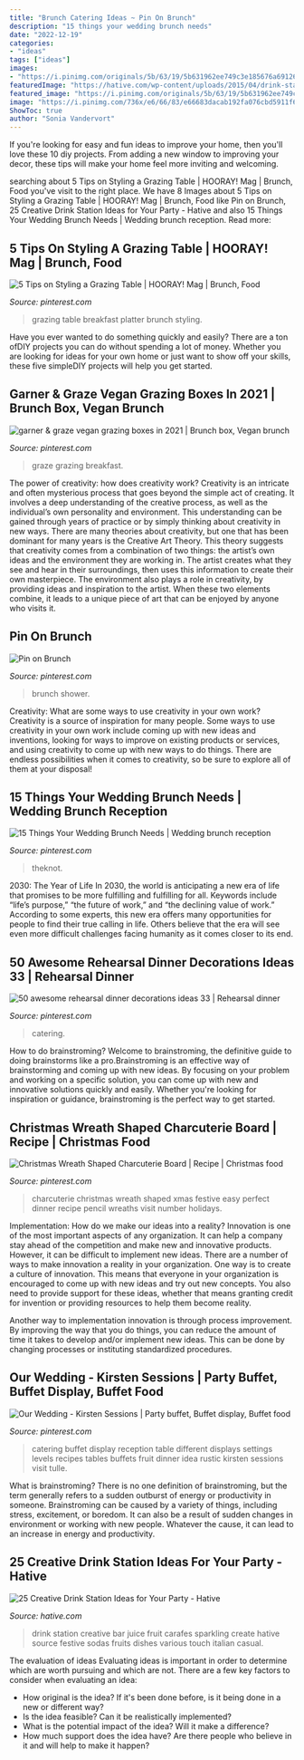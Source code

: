 ```yaml
---
title: "Brunch Catering Ideas ~ Pin On Brunch"
description: "15 things your wedding brunch needs"
date: "2022-12-19"
categories:
- "ideas"
tags: ["ideas"]
images:
- "https://i.pinimg.com/originals/5b/63/19/5b631962ee749c3e185676a691268cbd.png"
featuredImage: "https://hative.com/wp-content/uploads/2015/04/drink-station-ideas-for-party/6-drink-station-ideas-for-party.jpg"
featured_image: "https://i.pinimg.com/originals/5b/63/19/5b631962ee749c3e185676a691268cbd.png"
image: "https://i.pinimg.com/736x/e6/66/83/e66683dacab192fa076cbd5911f6976e.jpg"
ShowToc: true
author: "Sonia Vandervort"
---
```



If you're looking for easy and fun ideas to improve your home, then you'll love these 10 diy projects. From adding a new window to improving your decor, these tips will make your home feel more inviting and welcoming.

	

		
searching about 5 Tips on Styling a Grazing Table | HOORAY! Mag | Brunch, Food you've visit to the right place. We have 8 Images about 5 Tips on Styling a Grazing Table | HOORAY! Mag | Brunch, Food like Pin on Brunch, 25 Creative Drink Station Ideas for Your Party - Hative and also 15 Things Your Wedding Brunch Needs | Wedding brunch reception. Read more:
		
    
## 5 Tips On Styling A Grazing Table | HOORAY! Mag | Brunch, Food

<img loading=lazy src="https://i.pinimg.com/736x/e6/66/83/e66683dacab192fa076cbd5911f6976e.jpg" onerror="this.onerror=null;this.src='https://tse3.mm.bing.net/th?id=OIP.rQj8motKBTvGFtQnT6ocmAHaLH&amp;pid=15.1';" alt="5 Tips on Styling a Grazing Table | HOORAY! Mag | Brunch, Food">

_Source: pinterest.com_

>grazing table breakfast platter brunch styling. 

	

Have you ever wanted to do something quickly and easily? There are a ton ofDIY projects you can do without spending a lot of money. Whether you are looking for ideas for your own home or just want to show off your skills, these five simpleDIY projects will help you get started.

    
## Garner &amp; Graze Vegan Grazing Boxes In 2021 | Brunch Box, Vegan Brunch

<img loading=lazy src="https://i.pinimg.com/736x/ae/38/bc/ae38bc8e2bfa6fa5befa4a8d98f90bb1.jpg" onerror="this.onerror=null;this.src='https://tse4.mm.bing.net/th?id=OIP.4AibuOvtnAdMtbk_ojq50gHaJ3&amp;pid=15.1';" alt="garner &amp; graze vegan grazing boxes in 2021 | Brunch box, Vegan brunch">

_Source: pinterest.com_

>graze grazing breakfast. 

	

The power of creativity: how does creativity work?
Creativity is an intricate and often mysterious process that goes beyond the simple act of creating. It involves a deep understanding of the creative process, as well as the individual’s own personality and environment. This understanding can be gained through years of practice or by simply thinking about creativity in new ways.
There are many theories about creativity, but one that has been dominant for many years is the Creative Art Theory. This theory suggests that creativity comes from a combination of two things: the artist’s own ideas and the environment they are working in. The artist creates what they see and hear in their surroundings, then uses this information to create their own masterpiece. The environment also plays a role in creativity, by providing ideas and inspiration to the artist. When these two elements combine, it leads to a unique piece of art that can be enjoyed by anyone who visits it.

    
## Pin On Brunch

<img loading=lazy src="https://i.pinimg.com/originals/c4/1f/b5/c41fb5ed94c814cf82527a74986e1cc9.jpg" onerror="this.onerror=null;this.src='https://tse3.mm.bing.net/th?id=OIP.CTFXM9jwR5y6gO_Q0eSBBwHaJ4&amp;pid=15.1';" alt="Pin on Brunch">

_Source: pinterest.com_

>brunch shower. 

	

Creativity: What are some ways to use creativity in your own work?
Creativity is a source of inspiration for many people. Some ways to use creativity in your own work include coming up with new ideas and inventions, looking for ways to improve on existing products or services, and using creativity to come up with new ways to do things. There are endless possibilities when it comes to creativity, so be sure to explore all of them at your disposal!

    
## 15 Things Your Wedding Brunch Needs | Wedding Brunch Reception

<img loading=lazy src="https://i.pinimg.com/originals/5b/63/19/5b631962ee749c3e185676a691268cbd.png" onerror="this.onerror=null;this.src='https://tse3.mm.bing.net/th?id=OIP.M08JMSIJvG4jZdZ3Aua4HQHaJ4&amp;pid=15.1';" alt="15 Things Your Wedding Brunch Needs | Wedding brunch reception">

_Source: pinterest.com_

>theknot. 

	

2030: The Year of Life
In 2030, the world is anticipating a new era of life that promises to be more fulfilling and fulfilling for all. Keywords include “life’s purpose,” “the future of work,” and “the declining value of work.” According to some experts, this new era offers many opportunities for people to find their true calling in life. Others believe that the era will see even more difficult challenges facing humanity as it comes closer to its end.

    
## 50 Awesome Rehearsal Dinner Decorations Ideas 33 | Rehearsal Dinner

<img loading=lazy src="https://i.pinimg.com/originals/4b/d8/36/4bd836268a79877761406f1cab2bbeba.jpg" onerror="this.onerror=null;this.src='https://tse4.mm.bing.net/th?id=OIP.YmjfPkPYYB89eFVQ9IX1sQHaJ4&amp;pid=15.1';" alt="50 awesome rehearsal dinner decorations ideas 33 | Rehearsal dinner">

_Source: pinterest.com_

>catering. 

	

How to do brainstroming?
Welcome to brainstroming, the definitive guide to doing brainstorms like a pro.Brainstroming is an effective way of brainstorming and coming up with new ideas. By focusing on your problem and working on a specific solution, you can come up with new and innovative solutions quickly and easily. Whether you're looking for inspiration or guidance, brainstroming is the perfect way to get started.

    
## Christmas Wreath Shaped Charcuterie Board | Recipe | Christmas Food

<img loading=lazy src="https://i.pinimg.com/736x/10/4a/5e/104a5e1711024bb810c7bb584363e0fd.jpg" onerror="this.onerror=null;this.src='https://tse3.mm.bing.net/th?id=OIP.MaP1-KliaTvYgKfFYC1ErAHaLH&amp;pid=15.1';" alt="Christmas Wreath Shaped Charcuterie Board | Recipe | Christmas food">

_Source: pinterest.com_

>charcuterie christmas wreath shaped xmas festive easy perfect dinner recipe pencil wreaths visit number holidays. 

	

Implementation: How do we make our ideas into a reality?
Innovation is one of the most important aspects of any organization. It can help a company stay ahead of the competition and make new and innovative products. However, it can be difficult to implement new ideas. There are a number of ways to make innovation a reality in your organization. 
One way is to create a culture of innovation. This means that everyone in your organization is encouraged to come up with new ideas and try out new concepts. You also need to provide support for these ideas, whether that means granting credit for invention or providing resources to help them become reality. 

Another way to implementation innovation is through process improvement. By improving the way that you do things, you can reduce the amount of time it takes to develop and/or implement new ideas. This can be done by changing processes or instituting standardized procedures.

    
## Our Wedding - Kirsten Sessions | Party Buffet, Buffet Display, Buffet Food

<img loading=lazy src="https://i.pinimg.com/originals/ba/19/9b/ba199b2c7a691399074a49e58258e0db.jpg" onerror="this.onerror=null;this.src='https://tse1.mm.bing.net/th?id=OIP.0h4ksY3rXf74o-s-R3pj2QHaLH&amp;pid=15.1';" alt="Our Wedding - Kirsten Sessions | Party buffet, Buffet display, Buffet food">

_Source: pinterest.com_

>catering buffet display reception table different displays settings levels recipes tables buffets fruit dinner idea rustic kirsten sessions visit tulle. 

	

What is brainstroming?
There is no one definition of brainstroming, but the term generally refers to a sudden outburst of energy or productivity in someone. Brainstroming can be caused by a variety of things, including stress, excitement, or boredom. It can also be a result of sudden changes in environment or working with new people. Whatever the cause, it can lead to an increase in energy and productivity.

    
## 25 Creative Drink Station Ideas For Your Party - Hative

<img loading=lazy src="https://hative.com/wp-content/uploads/2015/04/drink-station-ideas-for-party/6-drink-station-ideas-for-party.jpg" onerror="this.onerror=null;this.src='https://tse2.mm.bing.net/th?id=OIP.va6fOU4zCyQVTZICsb4G6gHaLH&amp;pid=15.1';" alt="25 Creative Drink Station Ideas for Your Party - Hative">

_Source: hative.com_

>drink station creative bar juice fruit carafes sparkling create hative source festive sodas fruits dishes various touch italian casual. 

	

The evaluation of ideas
Evaluating ideas is important in order to determine which are worth pursuing and which are not. There are a few key factors to consider when evaluating an idea:
- How original is the idea? If it's been done before, is it being done in a new or different way?
- Is the idea feasible? Can it be realistically implemented?
- What is the potential impact of the idea? Will it make a difference?
- How much support does the idea have? Are there people who believe in it and will help to make it happen?


